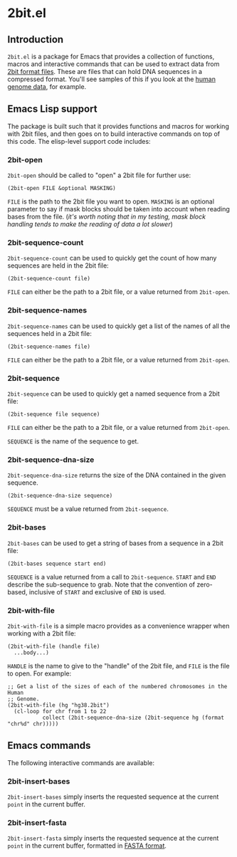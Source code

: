 # 2bit.el

## Introduction

`2bit.el` is a package for Emacs that provides a collection of functions,
macros and interactive commands that can be used to extract data from [2bit
format files](https://genome.ucsc.edu/FAQ/FAQformat.html#format7). These are
files that can hold DNA sequences in a compressed format. You'll see samples
of this if you look at the [human genome
data](http://hgdownload.cse.ucsc.edu/goldenPath/hg38/bigZips/), for example.

## Emacs Lisp support

The package is built such that it provides functions and macros for working
with 2bit files, and then goes on to build interactive commands on top of
this code. The elisp-level support code includes:

### 2bit-open

`2bit-open` should be called to "open" a 2bit file for further use:

```elisp
(2bit-open FILE &optional MASKING)
```

`FILE` is the path to the 2bit file you want to open. `MASKING` is an
optional parameter to say if mask blocks should be taken into account when
reading bases from the file. (*it's worth noting that in my testing, mask
block handling tends to make the reading of data a lot slower*)

### 2bit-sequence-count

`2bit-sequence-count` can be used to quickly get the count of how many
sequences are held in the 2bit file:

```elisp
(2bit-sequence-count file)
```

`FILE` can either be the path to a 2bit file, or a value returned from
`2bit-open`.

### 2bit-sequence-names

`2bit-sequence-names` can be used to quickly get a list of the names of all
the sequences held in a 2bit file:

```elisp
(2bit-sequence-names file)
```

`FILE` can either be the path to a 2bit file, or a value returned from
`2bit-open`.

### 2bit-sequence

`2bit-sequence` can be used to quickly get a named sequence from a 2bit
file:

```elisp
(2bit-sequence file sequence)
```

`FILE` can either be the path to a 2bit file, or a value returned from
`2bit-open`.

`SEQUENCE` is the name of the sequence to get.

### 2bit-sequence-dna-size

`2bit-sequence-dna-size` returns the size of the DNA contained in the given
sequence.

```elisp
(2bit-sequence-dna-size sequence)
```

`SEQUENCE` must be a value returned from `2bit-sequence`.

### 2bit-bases

`2bit-bases` can be used to get a string of bases from a sequence in a 2bit
file:

```elisp
(2bit-bases sequence start end)
```

`SEQUENCE` is a value returned from a call to `2bit-sequence`. `START` and
`END` describe the sub-sequence to grab. Note that the convention of
zero-based, inclusive of `START` and exclusive of `END` is used.

### 2bit-with-file

`2bit-with-file` is a simple macro provides as a convenience wrapper when
working with a 2bit file:

```elisp
(2bit-with-file (handle file)
  ...body...)
```

`HANDLE` is the name to give to the "handle" of the 2bit file, and `FILE` is
the file to open. For example:

```elisp
;; Get a list of the sizes of each of the numbered chromosomes in the Human
;; Genome.
(2bit-with-file (hg "hg38.2bit")
  (cl-loop for chr from 1 to 22
           collect (2bit-sequence-dna-size (2bit-sequence hg (format "chr%d" chr)))))
```

## Emacs commands

The following interactive commands are available:

### 2bit-insert-bases

`2bit-insert-bases` simply inserts the requested sequence at the current
`point` in the current buffer.

### 2bit-insert-fasta

`2bit-insert-fasta` simply inserts the requested sequence at the current
`point` in the current buffer, formatted in [FASTA
format](https://en.wikipedia.org/wiki/FASTA_format).

[//]: # (README.md ends here)
